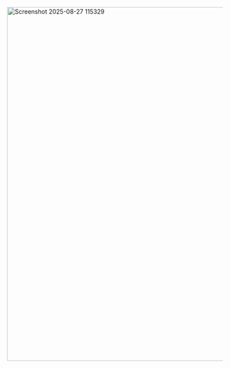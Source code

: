 <img width="1813" height="826" alt="Screenshot 2025-08-27 115329" src="https://github.com/user-attachments/assets/6f1374be-c179-447e-a45f-b61418aa5b2f" />
